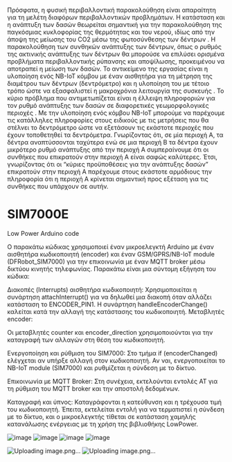 
Πρόσφατα, η φυσική περιβαλλοντική παρακολούθηση είναι απαραίτητη για τη μελέτη διαφόρων περιβαλλοντικών προβλημάτων. Η κατάσταση και η ανάπτυξη των δασών θεωρείται σημαντική για την παρακολούθηση της παγκόσμιας κυκλοφορίας της θερμότητας και του νερού, ιδίως από την άποψη της μείωσης του CO2 μέσω της φωτοσύνθεσης των δέντρων . Η παρακολούθηση των συνθηκών ανάπτυξης των δέντρων, όπως ο ρυθμός της ακτινικής ανάπτυξης των δέντρων θα μπορούσε να επιλύσει ορισμένα προβλήματα περιβαλλοντικής ρύπανσης και αποψίλωσης, προκειμένου να αποτραπεί η μείωση των δασών. Το αντικείμενο της εργασίας είναι η υλοποίηση ενός NB-IoT κόμβου με έναν αισθητήρα για τη μέτρηση της διαμέτρου των δέντρων (δεντρόμετρο) και η υλοποίηση του με τέτοιο τρόπο ώστε να εξασφαλιστεί η μακροχρόνια λειτουργία της συσκευής . Το κύριο πρόβλημα που αντιμετωπίζεται είναι η έλλειψη πληροφοριών για τον ρυθμό ανάπτυξης των δασών σε διαφορετικές γεωμορφολογικές περιοχές . Με την υλοποίηση ενός κόμβου NB-IoT μπορούμε να παρέχουμε τις κατάλληλες πληροφορίες στους ειδικούς με τις μετρήσεις που θα στέλνει το δεντρόμετρο ώστε να εξετάσουν τις εκάστοτε περιοχές που έχουν τοποθετηθεί τα δεντρόμετρα. Γνωρίζοντας ότι, σε μία περιοχή Α, τα δέντρα αναπτύσσονται ταχύτερα ενώ σε μια περιοχή Β τα δέντρα έχουν μικρότερο ρυθμό ανάπτυξης από την περιοχή Α συμπεραίνουμε ότι οι συνθήκες που επικρατούν στην περιοχή Α είναι σαφώς καλύτερες. Έτσι, γνωρίζοντας ότι οι “κύριες προϋποθέσεις για την ανάπτυξης δασών” επικρατούν στην περιοχή Α παρέχουμε στους εκάστοτε αρμόδιους την πληροφορία ότι η περιοχή Α κρίνεται σημαντική προς εξέταση για τις συνθήκες που υπάρχουν σε αυτήν.




# SIM7000E
Low Power Arduino code 

Ο παρακάτω κώδικας χρησιμοποιεί έναν μικροελεγκτή Arduino με έναν αισθητήρα κωδικοποιητή (encoder) και έναν GSM/GPRS/NB-IoT module (DFRobot_SIM7000) για την επικοινωνία με έναν MQTT broker μέσω δικτύου κινητής τηλεφωνίας. Παρακάτω είναι μια σύντομη εξήγηση του κώδικα:

Διακοπές (Interrupts) αισθητήρα κωδικοποιητή:
Χρησιμοποιείται η συνάρτηση attachInterrupt() για να δηλωθεί μια διακοπή όταν αλλάζει κατάσταση το ENCODER_PIN1.
Η συνάρτηση handleEncoderChange() καλείται κατά την αλλαγή της κατάστασης του κωδικοποιητή.
Μεταβλητές encoder:

Οι μεταβλητές counter και encoder_direction χρησιμοποιούνται για την καταγραφή των αλλαγών στη θέση του κωδικοποιητή.

Ενεργοποίηση και ρύθμιση του SIM7000:
Στο τμήμα if (encoderChanged) ελέγχεται αν υπήρξε αλλαγή στον κωδικοποιητή.
Αν ναι, ενεργοποιείται το ΝΒ-ΙοΤ module (SIM7000) και ρυθμίζεται η σύνδεση με το δίκτυο.

Επικοινωνία με MQTT Broker:
Στη συνέχεια, εκτελούνται εντολές AT για τη ρύθμιση του MQTT broker και την αποστολή δεδομένων.

Καταγραφή και ύπνος:
Καταγράφονται η κατεύθυνση και η τρέχουσα τιμή του κωδικοποιητή.
Έπειτα, εκτελείται εντολή για να τερματιστεί η σύνδεση με το δίκτυο, και ο μικροελεγκτής τίθεται σε κατάσταση χαμηλής κατανάλωσης ενέργειας με τη χρήση της βιβλιοθήκης LowPower.

![image](https://github.com/eee-Andrew/Dendrometer_NB-IoT/assets/98215048/093ad6c0-08b4-4314-9bda-c4887b94e014)
![image](https://github.com/eee-Andrew/Dendrometer_NB-IoT/assets/98215048/4d9519ac-8223-4ffc-8d6e-6fe082cd9c01)
![image](https://github.com/eee-Andrew/Dendrometer_NB-IoT/assets/98215048/5483c69d-616e-4cc8-8f89-6a17cb5c5d25)
![image](https://github.com/eee-Andrew/Dendrometer_NB-IoT/assets/98215048/7f7dbb43-3367-44e8-92f6-2856750add60)

![Uploading image.png…]()
![Uploading image.png…]()
